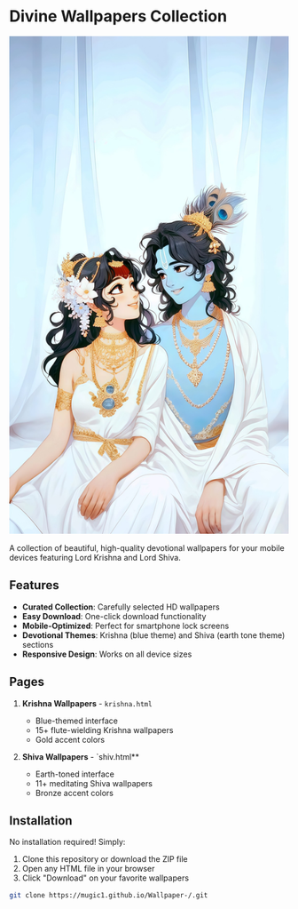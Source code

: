 # Divine Wallpapers Collection

![Preview](krishna/ico5.jpeg)

A collection of beautiful, high-quality devotional wallpapers for your mobile devices featuring Lord Krishna and Lord Shiva.

## Features

- **Curated Collection**: Carefully selected HD wallpapers
- **Easy Download**: One-click download functionality
- **Mobile-Optimized**: Perfect for smartphone lock screens
- **Devotional Themes**: Krishna (blue theme) and Shiva (earth tone theme) sections
- **Responsive Design**: Works on all device sizes

## Pages

1. **Krishna Wallpapers** - `krishna.html`
   - Blue-themed interface
   - 15+ flute-wielding Krishna wallpapers
   - Gold accent colors

2. **Shiva Wallpapers** - `shiv.html**
   - Earth-toned interface
   - 11+ meditating Shiva wallpapers
   - Bronze accent colors

## Installation

No installation required! Simply:

1. Clone this repository or download the ZIP file
2. Open any HTML file in your browser
3. Click "Download" on your favorite wallpapers

```bash
git clone https://mugic1.github.io/Wallpaper-/.git
